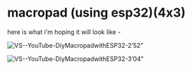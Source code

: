 # macropad (using esp32)(4x3)

here is what i'm hoping it will look like -

![VS--YouTube-DiyMacropadwithESP32-2’52”](https://github.com/user-attachments/assets/5c71038e-8b79-4ad5-835a-f053a88cc2a0)

![VS--YouTube-DiyMacropadwithESP32-3’04”](https://github.com/user-attachments/assets/9dae27d9-27fc-49c7-ba6f-c67759796fa2)
